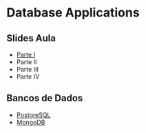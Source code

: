 # Database Applications

## Slides Aula
- [Parte I](https://github.com/aasouzaconsult/database-applications/blob/main/Database%20Application%20-%20Parte%20I.pdf)
- Parte II
- Parte III
- Parte IV

## Bancos de Dados
- [PostgreSQL](https://www.postgresql.org/download/)
- [MongoDB](https://www.mongodb.com/try/download/community)
